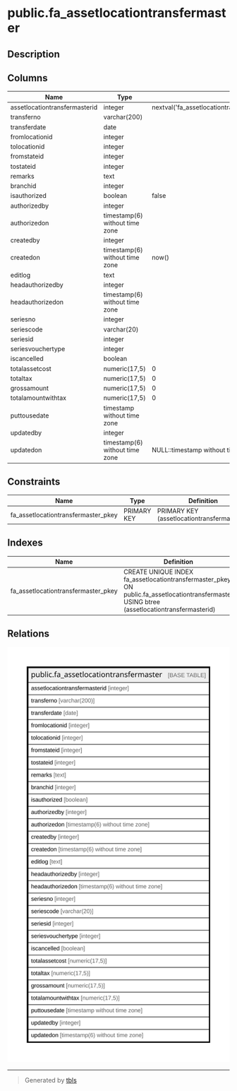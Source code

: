 # public.fa_assetlocationtransfermaster

## Description

## Columns

| Name | Type | Default | Nullable | Children | Parents | Comment |
| ---- | ---- | ------- | -------- | -------- | ------- | ------- |
| assetlocationtransfermasterid | integer | nextval('fa_assetlocationtransfermaste_assetlocationtransfermasterid_seq'::regclass) | false |  |  |  |
| transferno | varchar(200) |  | true |  |  |  |
| transferdate | date |  | true |  |  |  |
| fromlocationid | integer |  | true |  |  |  |
| tolocationid | integer |  | true |  |  |  |
| fromstateid | integer |  | true |  |  |  |
| tostateid | integer |  | true |  |  |  |
| remarks | text |  | true |  |  |  |
| branchid | integer |  | true |  |  |  |
| isauthorized | boolean | false | true |  |  |  |
| authorizedby | integer |  | true |  |  |  |
| authorizedon | timestamp(6) without time zone |  | true |  |  |  |
| createdby | integer |  | true |  |  |  |
| createdon | timestamp(6) without time zone | now() | true |  |  |  |
| editlog | text |  | true |  |  |  |
| headauthorizedby | integer |  | true |  |  |  |
| headauthorizedon | timestamp(6) without time zone |  | true |  |  |  |
| seriesno | integer |  | true |  |  |  |
| seriescode | varchar(20) |  | true |  |  |  |
| seriesid | integer |  | true |  |  |  |
| seriesvouchertype | integer |  | true |  |  |  |
| iscancelled | boolean |  | true |  |  |  |
| totalassetcost | numeric(17,5) | 0 | true |  |  |  |
| totaltax | numeric(17,5) | 0 | true |  |  |  |
| grossamount | numeric(17,5) | 0 | true |  |  |  |
| totalamountwithtax | numeric(17,5) | 0 | true |  |  |  |
| puttousedate | timestamp without time zone |  | true |  |  |  |
| updatedby | integer |  | true |  |  |  |
| updatedon | timestamp(6) without time zone | NULL::timestamp without time zone | true |  |  |  |

## Constraints

| Name | Type | Definition |
| ---- | ---- | ---------- |
| fa_assetlocationtransfermaster_pkey | PRIMARY KEY | PRIMARY KEY (assetlocationtransfermasterid) |

## Indexes

| Name | Definition |
| ---- | ---------- |
| fa_assetlocationtransfermaster_pkey | CREATE UNIQUE INDEX fa_assetlocationtransfermaster_pkey ON public.fa_assetlocationtransfermaster USING btree (assetlocationtransfermasterid) |

## Relations

![er](public.fa_assetlocationtransfermaster.svg)

---

> Generated by [tbls](https://github.com/k1LoW/tbls)

